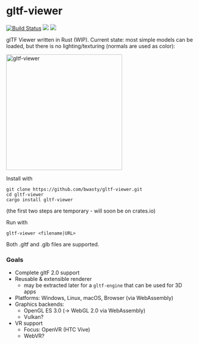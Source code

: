 # gltf-viewer
<!-- [![crates.io](https://img.shields.io/crates/v/gltf-viewer.svg)] (https://crates.io/crates/gltf-viewer) -->
[![Build Status](https://travis-ci.org/bwasty/gltf-viewer.svg?branch=master)](https://travis-ci.org/bwasty/gltf-viewer) [![](https://tokei.rs/b1/github/bwasty/gltf-viewer)](https://github.com/Aaronepower/tokei)
[![](https://tokei.rs/b1/github/bwasty/gltf-viewer?category=comments)](https://github.com/Aaronepower/tokei)

glTF Viewer written in Rust (WIP).
Current state: most simple models can be loaded, but there is no lighting/texturing (normals are used as color):

<img width="311" alt="gltf-viewer" src="https://user-images.githubusercontent.com/1647415/27612520-375828ee-5b97-11e7-97b4-90785cdbfe8e.png">

Install with
```
git clone https://github.com/bwasty/gltf-viewer.git
cd gltf-viewer
cargo install gltf-viewer
```
(the first two steps are temporary - will soon be on crates.io)

Run with
```
gltf-viewer <filename|URL>
```
Both .gltf and .glb files are supported.


### Goals
* Complete gltF 2.0 support
* Reusable & extensible renderer
  - may be extracted later for a `gltf-engine` that can be used for 3D apps
* Platforms: Windows, Linux, macOS, Browser (via WebAssembly)
* Graphics backends:
  - OpenGL ES 3.0 (-> WebGL 2.0 via WebAssembly)
  - Vulkan?
* VR support
  * Focus: OpenVR (HTC Vive)
  * WebVR?
